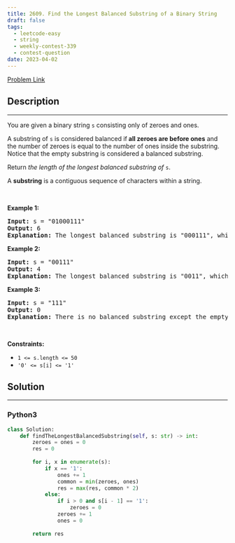 ```yaml
---
title: 2609. Find the Longest Balanced Substring of a Binary String
draft: false
tags: 
  - leetcode-easy
  - string
  - weekly-contest-339
  - contest-question
date: 2023-04-02
---
```


[Problem Link](https://leetcode.com/problems/find-the-longest-balanced-substring-of-a-binary-string/)

## Description

---
<p>You are given a binary string <code>s</code> consisting only of zeroes and ones.</p>

<p>A substring of <code>s</code> is considered balanced if<strong> all zeroes are before ones</strong> and the number of zeroes is equal to the number of ones inside the substring. Notice that the empty substring is considered a balanced substring.</p>

<p>Return <em>the length of the longest balanced substring of </em><code>s</code>.</p>

<p>A <b>substring</b> is a contiguous sequence of characters within a string.</p>

<p>&nbsp;</p>
<p><strong class="example">Example 1:</strong></p>

<pre>
<strong>Input:</strong> s = &quot;01000111&quot;
<strong>Output:</strong> 6
<strong>Explanation:</strong> The longest balanced substring is &quot;000111&quot;, which has length 6.
</pre>

<p><strong class="example">Example 2:</strong></p>

<pre>
<strong>Input:</strong> s = &quot;00111&quot;
<strong>Output:</strong> 4
<strong>Explanation:</strong> The longest balanced substring is &quot;0011&quot;, which has length 4.&nbsp;
</pre>

<p><strong class="example">Example 3:</strong></p>

<pre>
<strong>Input:</strong> s = &quot;111&quot;
<strong>Output:</strong> 0
<strong>Explanation:</strong> There is no balanced substring except the empty substring, so the answer is 0.
</pre>

<p>&nbsp;</p>
<p><strong>Constraints:</strong></p>

<ul>
	<li><code>1 &lt;= s.length &lt;= 50</code></li>
	<li><code>&#39;0&#39; &lt;= s[i] &lt;= &#39;1&#39;</code></li>
</ul>


## Solution

---
### Python3
``` py title='find-the-longest-balanced-substring-of-a-binary-string'
class Solution:
    def findTheLongestBalancedSubstring(self, s: str) -> int:
        zeroes = ones = 0
        res = 0
        
        for i, x in enumerate(s):
            if x == '1':
                ones += 1
                common = min(zeroes, ones)
                res = max(res, common * 2)
            else:
                if i > 0 and s[i - 1] == '1':
                    zeroes = 0
                zeroes += 1
                ones = 0
        
        return res
```

